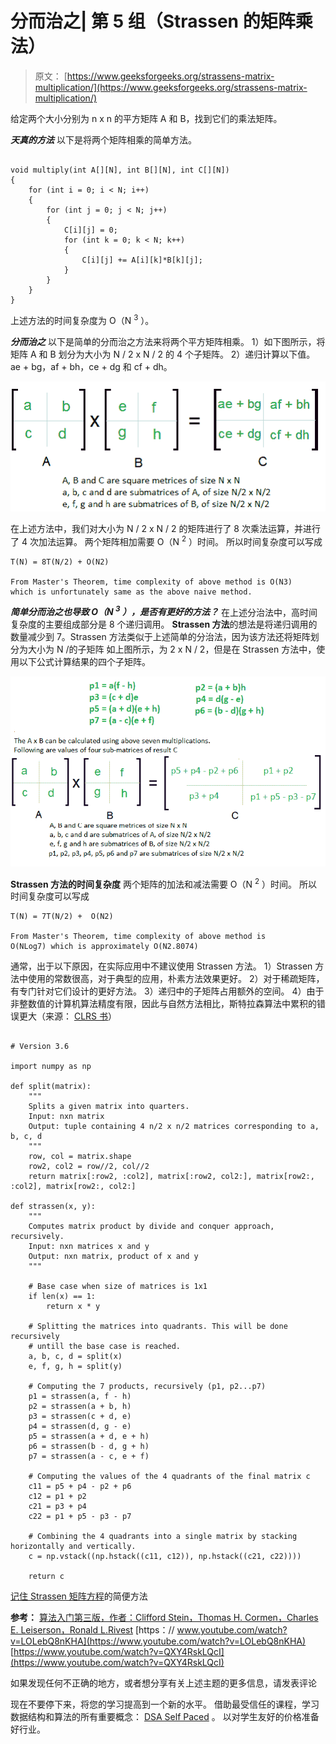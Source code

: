 # 分而治之| 第 5 组（Strassen 的矩阵乘法）

> 原文： [https://www.geeksforgeeks.org/strassens-matrix-multiplication/](https://www.geeksforgeeks.org/strassens-matrix-multiplication/)

给定两个大小分别为 n x n 的平方矩阵 A 和 B，找到它们的乘法矩阵。

***天真的方法***
以下是将两个矩阵相乘的简单方法。

```

void multiply(int A[][N], int B[][N], int C[][N]) 
{ 
    for (int i = 0; i < N; i++) 
    { 
        for (int j = 0; j < N; j++) 
        { 
            C[i][j] = 0; 
            for (int k = 0; k < N; k++) 
            { 
                C[i][j] += A[i][k]*B[k][j]; 
            } 
        } 
    } 
} 

```

上述方法的时间复杂度为 O（N <sup>3</sup> ）。

***分而治之***
以下是简单的分而治之方法来将两个平方矩阵相乘。
1）如下图所示，将矩阵 A 和 B 划分为大小为 N / 2 x N / 2 的 4 个子矩阵。
2）递归计算以下值。 ae + bg，af + bh，ce + dg 和 cf + dh。

[![strassen_new](img/45cd4be11fd25516a2e6ca6b116b95b3.png)](https://www.geeksforgeeks.org/wp-content/uploads/strassen_new.png)

在上述方法中，我们对大小为 N / 2 x N / 2 的矩阵进行了 8 次乘法运算，并进行了 4 次加法运算。 两个矩阵相加需要 O（N <sup>2</sup> ）时间。 所以时间复杂度可以写成

```
T(N) = 8T(N/2) + O(N2)  

From Master's Theorem, time complexity of above method is O(N3)
which is unfortunately same as the above naive method.

```

***简单分而治之也导致 O（N <sup>3</sup> ），是否有更好的方法？***
在上述分治法中，高时间复杂度的主要组成部分是 8 个递归调用。 **Strassen 方法**的想法是将递归调用的数量减少到 7。Strassen 方法类似于上述简单的分治法，因为该方法还将矩阵划分为大小为 N /的子矩阵 如上图所示，为 2 x N / 2，但是在 Strassen 方法中，使用以下公式计算结果的四个子矩阵。

[![stressen_formula_new_new](img/059787640e3bbefcc798229e380a46a9.png)](https://www.geeksforgeeks.org/wp-content/uploads/stressen_formula_new_new.png)

**Strassen 方法的时间复杂度**
两个矩阵的加法和减法需要 O（N <sup>2</sup> ）时间。 所以时间复杂度可以写成

```
T(N) = 7T(N/2) +  O(N2)

From Master's Theorem, time complexity of above method is 
O(NLog7) which is approximately O(N2.8074)

```

通常，出于以下原因，在实际应用中不建议使用 Strassen 方法。
1）Strassen 方法中使用的常数很高，对于典型的应用，朴素方法效果更好。
2）对于稀疏矩阵，有专门针对它们设计的更好方法。
3）递归中的子矩阵占用额外的空间。
4）由于非整数值的计算机算法精度有限，因此与自然方法相比，斯特拉森算法中累积的错误更大（来源： [CLRS 书](http://www.flipkart.com/introduction-algorithms-3rd/p/itmczynzhyhxv2gs?pid=9788120340077&affid=sandeepgfg)）

```

# Version 3.6 

import numpy as np 

def split(matrix): 
    """ 
    Splits a given matrix into quarters. 
    Input: nxn matrix 
    Output: tuple containing 4 n/2 x n/2 matrices corresponding to a, b, c, d 
    """
    row, col = matrix.shape 
    row2, col2 = row//2, col//2
    return matrix[:row2, :col2], matrix[:row2, col2:], matrix[row2:, :col2], matrix[row2:, col2:] 

def strassen(x, y): 
    """ 
    Computes matrix product by divide and conquer approach, recursively. 
    Input: nxn matrices x and y 
    Output: nxn matrix, product of x and y 
    """

    # Base case when size of matrices is 1x1 
    if len(x) == 1: 
        return x * y 

    # Splitting the matrices into quadrants. This will be done recursively 
    # untill the base case is reached. 
    a, b, c, d = split(x) 
    e, f, g, h = split(y) 

    # Computing the 7 products, recursively (p1, p2...p7) 
    p1 = strassen(a, f - h)   
    p2 = strassen(a + b, h)         
    p3 = strassen(c + d, e)         
    p4 = strassen(d, g - e)         
    p5 = strassen(a + d, e + h)         
    p6 = strassen(b - d, g + h)   
    p7 = strassen(a - c, e + f)   

    # Computing the values of the 4 quadrants of the final matrix c 
    c11 = p5 + p4 - p2 + p6   
    c12 = p1 + p2            
    c21 = p3 + p4             
    c22 = p1 + p5 - p3 - p7   

    # Combining the 4 quadrants into a single matrix by stacking horizontally and vertically. 
    c = np.vstack((np.hstack((c11, c12)), np.hstack((c21, c22))))  

    return c 

```

[记住 Strassen 矩阵方程](https://www.geeksforgeeks.org/easy-way-remember-strassens-matrix-equation/)的简便方法

**参考：**
[算法入门第三版，作者：Clifford Stein，Thomas H. Cormen，Charles E. Leiserson，Ronald L.Rivest](http://www.flipkart.com/introduction-algorithms-3rd/p/itmczynzhyhxv2gs?pid=9788120340077&affid=sandeepgfg)
[https：// www.youtube.com/watch?v=LOLebQ8nKHA](https://www.youtube.com/watch?v=LOLebQ8nKHA)
[https://www.youtube.com/watch?v=QXY4RskLQcI](https://www.youtube.com/watch?v=QXY4RskLQcI)

如果发现任何不正确的地方，或者想分享有关上述主题的更多信息，请发表评论

现在不要停下来，将您的学习提高到一个新的水平。 借助最受信任的课程，学习数据结构和算法的所有重要概念： [DSA Self Paced](https://practice.geeksforgeeks.org/courses/dsa-self-paced?utm_source=geeksforgeeks&utm_medium=article&utm_campaign=gfg_article_dsa_content_bottom) 。 以对学生友好的价格准备好行业。